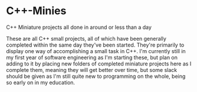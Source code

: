 # C++-Minies
C++ Miniature projects all done in around or less than a day

These are all C++ small projects, all of which have been generally completed within the same day they've been started. They're primarily to display one way of accomplishing a small task in C++.
I'm currently still in my first year of software engineering as I'm starting these, but plan on adding to it by placing new folders of completed miniature projects here as I complete them, meaning they will get better over time, but some slack should be given as I'm still quite new to programming on the whole, being so early on in my education.
